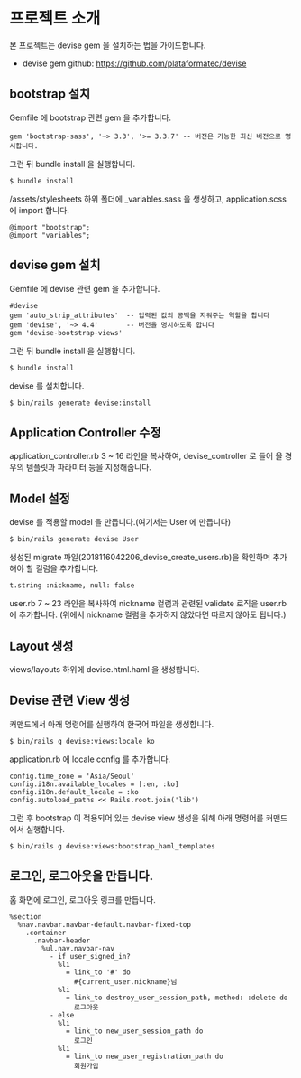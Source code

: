 # 프로젝트 소개

본 프로젝트는 devise gem 을 설치하는 법을 가이드합니다.
* devise gem github: https://github.com/plataformatec/devise

## bootstrap 설치 
Gemfile 에 bootstrap 관련 gem 을 추가합니다.
```
gem 'bootstrap-sass', '~> 3.3', '>= 3.3.7' -- 버전은 가능한 최신 버전으로 명시합니다.
```

그런 뒤 bundle install 을 실행합니다.
```
$ bundle install
```

/assets/stylesheets 하위 폴더에 _variables.sass 을 생성하고, application.scss 에 import 합니다.

```
@import "bootstrap";
@import "variables";
```


## devise gem 설치

Gemfile 에 devise 관련 gem 을 추가합니다.
```
#devise
gem 'auto_strip_attributes'  -- 입력된 값의 공백을 지워주는 역할을 합니다
gem 'devise', '~> 4.4'       -- 버전을 명시하도록 합니다
gem 'devise-bootstrap-views'
```

그런 뒤 bundle install 을 실행합니다.
```
$ bundle install
```

devise 를 설치합니다.
```
$ bin/rails generate devise:install
```


## Application Controller 수정

application_controller.rb 3 ~ 16 라인을 복사하여, devise_controller 로 들어 올 경우의 템플릿과 파라미터 등을 지정해줍니다.


## Model 설정

devise 를 적용할 model 을 만듭니다.(여기서는 User 에 만듭니다)
```
$ bin/rails generate devise User
```

생성된 migrate 파일(2018116042206_devise_create_users.rb)을 확인하며 추가해야 할 컬럼을 추가합니다.
```
t.string :nickname, null: false
```

user.rb 7 ~ 23 라인을 복사하여 nickname 컬럼과 관련된 validate 로직을 user.rb에 추가합니다.
(위에서 nickname 컬럼을 추가하지 않았다면 따르지 않아도 됩니다.)


## Layout 생성

views/layouts 하위에 devise.html.haml 을 생성합니다.


## Devise 관련 View 생성

커맨드에서 아래 명령어를 실행하여 한국어 파일을 생성합니다.
```
$ bin/rails g devise:views:locale ko
```

application.rb 에 locale config 를 추가합니다.
```
config.time_zone = 'Asia/Seoul'
config.i18n.available_locales = [:en, :ko]
config.i18n.default_locale = :ko
config.autoload_paths << Rails.root.join('lib')
```

그런 후 bootstrap 이 적용되어 있는 devise view 생성을 위해 아래 명령어를 커맨드에서 실행합니다.
```
$ bin/rails g devise:views:bootstrap_haml_templates
```


## 로그인, 로그아웃을 만듭니다.

홈 화면에 로그인, 로그아웃 링크를 만듭니다.
```
%section
  %nav.navbar.navbar-default.navbar-fixed-top
    .container
      .navbar-header
        %ul.nav.navbar-nav
          - if user_signed_in?
            %li
              = link_to '#' do
                #{current_user.nickname}님
            %li
              = link_to destroy_user_session_path, method: :delete do
                로그아웃
          - else
            %li
              = link_to new_user_session_path do
                로그인
            %li
              = link_to new_user_registration_path do
                회원가입
```
